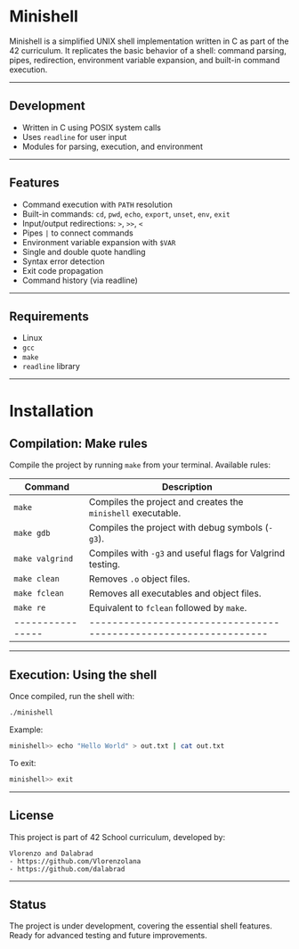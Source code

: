 # Minishell

Minishell is a simplified UNIX shell implementation written in C as part of the 42 curriculum. It replicates the basic behavior of a shell: command parsing, pipes, redirection, environment variable expansion, and built-in command execution.

---

## Development

- Written in C using POSIX system calls
- Uses `readline` for user input
- Modules for parsing, execution, and environment

---

## Features

- Command execution with `PATH` resolution
- Built-in commands: `cd`, `pwd`, `echo`, `export`, `unset`, `env`, `exit`
- Input/output redirections: `>`, `>>`, `<`
- Pipes `|` to connect commands
- Environment variable expansion with `$VAR`
- Single and double quote handling
- Syntax error detection
- Exit code propagation
- Command history (via readline)

---

## Requirements

- Linux
- `gcc`
- `make`
- `readline` library

---

# Installation

## Compilation: Make rules

Compile the project by running `make` from your terminal. Available rules:

| Command        | Description                                                    |
|----------------|----------------------------------------------------------------|
| `make`         | Compiles the project and creates the `minishell` executable.   |
| `make gdb`     | Compiles the project with debug symbols (`-g3`).               |
| `make valgrind`| Compiles with `-g3` and useful flags for Valgrind testing.     |
| `make clean`   | Removes `.o` object files.                                     |
| `make fclean`  | Removes all executables and object files.                      |
| `make re`      | Equivalent to `fclean` followed by `make`.                     |
|----------------|----------------------------------------------------------------|
---

## Execution: Using the shell

Once compiled, run the shell with:

```bash
./minishell
```

Example:

```bash
minishell>> echo "Hello World" > out.txt | cat out.txt
```

To exit:

```bash
minishell>> exit
```

---

## License

This project is part of 42 School curriculum, developed by:

    Vlorenzo and Dalabrad
    - https://github.com/Vlorenzolana
    - https://github.com/dalabrad

---

## Status

The project is under development, covering the essential shell features. Ready for advanced testing and future improvements.